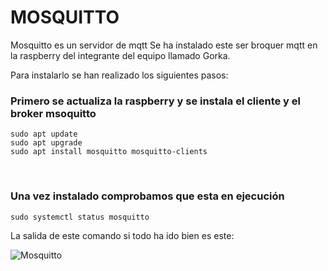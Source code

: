 # MOSQUITTO
Mosquitto es un servidor de mqtt
Se ha instalado este ser broquer mqtt en la raspberry del integrante del equipo llamado Gorka.

Para instalarlo se han realizado los siguientes pasos:

### Primero  se actualiza la raspberry y se instala el cliente y el broker msoquitto

```
sudo apt update
sudo apt upgrade
sudo apt install mosquitto mosquitto-clients
```
</br>

### Una vez instalado comprobamos que esta en ejecución 


```
sudo systemctl status mosquitto
```

La salida de este comando si todo ha ido bien es este:

![Mosquitto](https://user-images.githubusercontent.com/95297676/146216385-0abe3e1b-0c78-4d9c-ae0a-552c115d212d.png)
